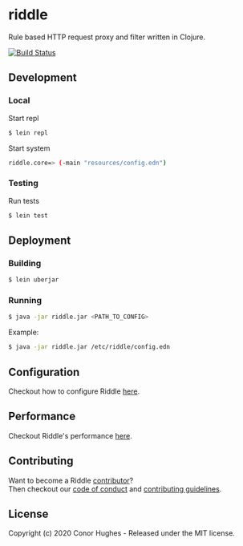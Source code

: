 # riddle

Rule based HTTP request proxy and filter written in Clojure.

[![Build Status](https://travis-ci.org/ThatGuyHughesy/riddle.svg?branch=master)](https://travis-ci.org/ThatGuyHughesy/riddle)

## Development

### Local

Start repl

```sh
$ lein repl
```

Start system

```sh
riddle.core=> (-main "resources/config.edn")
```

### Testing

Run tests

```sh
$ lein test
```

## Deployment

### Building

```sh
$ lein uberjar
```

### Running

```sh
$ java -jar riddle.jar <PATH_TO_CONFIG>
```

Example:

```sh
$ java -jar riddle.jar /etc/riddle/config.edn
```

## Configuration

Checkout how to configure Riddle [here](https://github.com/ThatGuyHughesy/riddle/blob/master/doc/configuration.md).

## Performance

Checkout Riddle's performance [here](https://github.com/ThatGuyHughesy/riddle/blob/master/doc/performance.md).

## Contributing

Want to become a Riddle [contributor](https://github.com/ThatGuyHughesy/riddle/blob/master/CONTRIBUTORS.md)?  
Then checkout our [code of conduct](https://github.com/ThatGuyHughesy/riddle/blob/master/CODE_OF_CONDUCT.md) and [contributing guidelines](https://github.com/ThatGuyHughesy/riddle/blob/master/CONTRIBUTING.md).

## License

Copyright (c) 2020 Conor Hughes - Released under the MIT license.